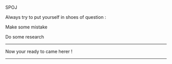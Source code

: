 SPOJ




Always try to put yourself in shoes of question :

Make some mistake 

Do some research


******************

Now your ready to came herer !

******************
